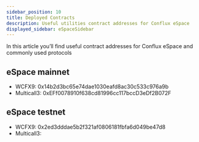 ```yaml
---
sidebar_position: 10
title: Deployed Contracts
description: Useful utilities contract addresses for Conflux eSpace
displayed_sidebar: eSpaceSidebar
---
```


In this article you’ll find useful contract addresses for Conflux eSpace and commonly used protocols

## eSpace mainnet

* WCFX9: 0x14b2d3bc65e74dae1030eafd8ac30c533c976a9b
* Multicall3: 0xEFf0078910f638cd81996cc117bccD3eDf2B072F

## eSpace testnet

* WCFX9: 0x2ed3dddae5b2f321af0806181fbfa6d049be47d8
* Multicall3: 

